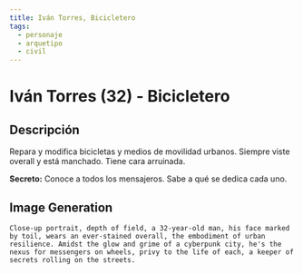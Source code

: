 ```yaml
---
title: Iván Torres, Bicicletero
tags:
  - personaje
  - arquetipo
  - civil
---
```


# Iván Torres (32) - Bicicletero

## Descripción

Repara y modifica bicicletas y medios de movilidad urbanos. Siempre viste overall y está manchado. Tiene cara arruinada.

**Secreto:** Conoce a todos los mensajeros. Sabe a qué se dedica cada uno.

## Image Generation

```
Close-up portrait, depth of field, a 32-year-old man, his face marked by toil, wears an ever-stained overall, the embodiment of urban resilience. Amidst the glow and grime of a cyberpunk city, he's the nexus for messengers on wheels, privy to the life of each, a keeper of secrets rolling on the streets.
``` 